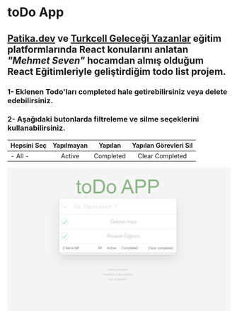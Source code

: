 # toDo App

## [Patika.dev](https://academy.patika.dev/tr/profile) ve [Turkcell Geleceği Yazanlar](https://gelecegiyazanlar.turkcell.com.tr) eğitim platformlarında React konularını anlatan _"Mehmet Seven"_ hocamdan almış olduğum React Eğitimleriyle geliştirdiğim **todo list** projem.

### 1- Eklenen Todo'ları completed hale getirebilirsiniz veya delete edebilirsiniz.

### 2- Aşağıdaki butonlarda filtreleme ve silme seçeklerini kullanabilirsiniz.

| Hepsini Seç | Yapılmayan |  Yapılan  | Yapılan Görevleri Sil |
| ----------- | :--------: | :-------: | :-------------------: |
| - All -     |   Active   | Completed |    Clear Completed    |

![](todo.png)
